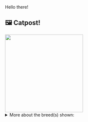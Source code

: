 Hello there!



## 🖼️ Catpost!

<sub>
    <img src="https://cdn2.thecatapi.com/images/weHGBmpb0.jpg" height="256">
</sub>


<details>
<summary>More about the breed(s) shown:</summary>

Breed: Australian Mist

Description: The Australian Mist thrives on human companionship. Tolerant of even the youngest of children, these friendly felines enjoy playing games and being part of the hustle and bustle of a busy household. They make entertaining companions for people of all ages, and are happy to remain indoors between dusk and dawn or to be wholly indoor pets.

Links:
<ul>
  <li>CFA None available</li>
  <li>Wikipedia https://en.wikipedia.org/wiki/Australian_Mist</li>
</ul> 

</details>
